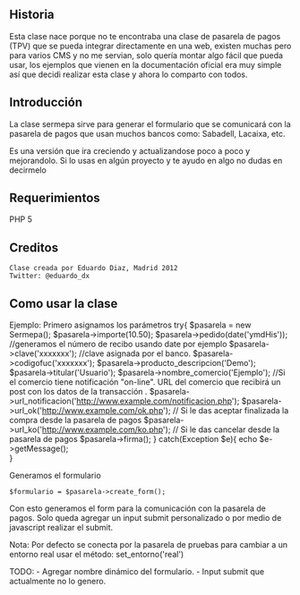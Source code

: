 Historia
--------
Esta clase nace porque no te encontraba una clase de pasarela de pagos (TPV) que se pueda integrar directamente en una web, existen
muchas pero para varios CMS y no me servian, solo quería montar algo fácil que pueda usar, los ejemplos que vienen en la documentación oficial era muy simple así que decidi realizar esta clase y ahora lo comparto con todos.

Introducción
------------
La clase sermepa sirve para generar el formulario que se comunicará con la pasarela de pagos que usan muchos bancos como: Sabadell, Lacaixa, etc.

Es una versión que ira creciendo y actualizandose poco a poco y mejorandolo.
Si lo usas en algún proyecto y te ayudo en algo no dudas en decirmelo

Requerimientos
--------------
PHP 5

Creditos
--------
	Clase creada por Eduardo Diaz, Madrid 2012
	Twitter: @eduardo_dx

Como usar la clase
------------------

Ejemplo:
Primero asignamos los parámetros
	try{
	$pasarela = new Sermepa();
    $pasarela->importe(10.50);
    $pasarela->pedido(date('ymdHis'));	//generamos el número de recibo usando date por ejemplo
    $pasarela->clave('xxxxxxx');	//clave asignada por el banco.
    $pasarela->codigofuc('xxxxxxx');
    $pasarela->producto_descripcion('Demo');
    $pasarela->titular('Usuario');
    $pasarela->nombre_comercio('Ejemplo');
    //Si el comercio tiene notificación "on-line". URL del comercio que recibirá un post con los datos de la transacción .
    $pasarela->url_notificacion('http://www.example.com/notificacion.php');	
    $pasarela->url_ok('http://www.example.com/ok.php');	// Si le das aceptar finalizada la compra desde la pasarela de pagos
    $pasarela->url_ko('http://www.example.com/ko.php'); // Si le das cancelar desde la pasarela de pagos
    $pasarela->firma();
	}
	catch(Exception $e){
    echo $e->getMessage();   
    }

Generamos el formulario

	$formulario = $pasarela->create_form();

Con esto generamos el form para la comunicación con la pasarela de pagos.
Solo queda agregar un input submit personalizado o por medio de javascript realizar el submit.

Nota:
	Por defecto se conecta por la pasarela de pruebas para cambiar a un entorno real usar el método: set_entorno('real')


TODO:
	- Agregar nombre dinámico del formulario.
	- Input submit que actualmente no lo genero.
